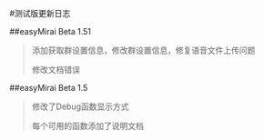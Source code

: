 #测试版更新日志

##easyMirai Beta 1.51

>添加获取群设置信息，修改群设置信息，修复语音文件上传问题
> 
> 修改文档错误

##easyMirai Beta 1.5

>修改了Debug函数显示方式
> 
> 每个可用的函数添加了说明文档